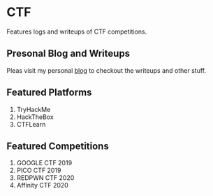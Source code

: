 # CTF
Features logs and writeups of CTF competitions.
## Presonal Blog and Writeups
Pleas visit my personal [blog](https://jeffersonding.com) to checkout the writeups and other stuff.
## Featured Platforms
1. TryHackMe
2. HackTheBox
3. CTFLearn
## Featured Competitions
1. GOOGLE CTF 2019
2. PICO CTF 2019
3. REDPWN CTF 2020
4. Affinity CTF 2020
